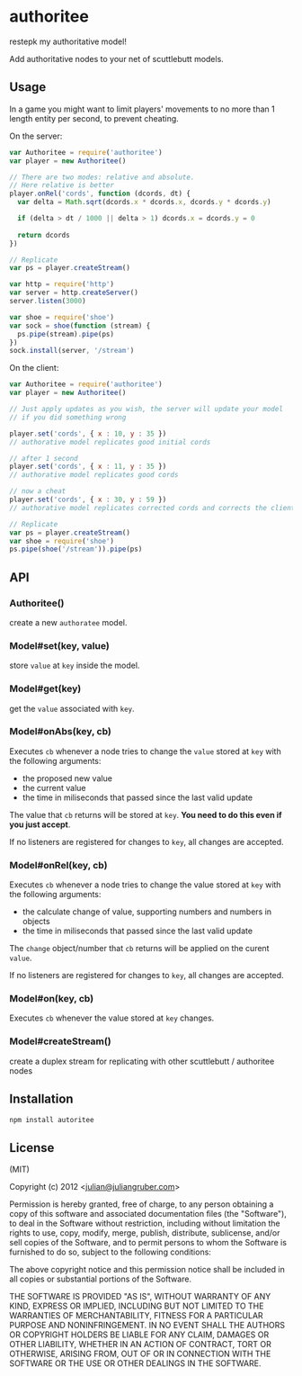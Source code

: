 # authoritee

restepk my authoritative model!

Add authoritative nodes to your net of scuttlebutt models.

## Usage

In a game you might want to limit players' movements to no more than 1 length
entity per second, to prevent cheating. 

On the server:

```javascript
var Authoritee = require('authoritee')
var player = new Authoritee()

// There are two modes: relative and absolute.
// Here relative is better
player.onRel('cords', function (dcords, dt) {
  var delta = Math.sqrt(dcords.x * dcords.x, dcords.y * dcords.y)

  if (delta > dt / 1000 || delta > 1) dcords.x = dcords.y = 0
  
  return dcords
})

// Replicate
var ps = player.createStream()

var http = require('http')
var server = http.createServer()
server.listen(3000)

var shoe = require('shoe')
var sock = shoe(function (stream) {
  ps.pipe(stream).pipe(ps)
})
sock.install(server, '/stream')
```
On the client:

```javascript
var Authoritee = require('authoritee')
var player = new Authoritee()

// Just apply updates as you wish, the server will update your model
// if you did something wrong

player.set('cords', { x : 10, y : 35 })
// authorative model replicates good initial cords

// after 1 second
player.set('cords', { x : 11, y : 35 })
// authorative model replicates good cords

// now a cheat
player.set('cords', { x : 30, y : 59 })
// authorative model replicates corrected cords and corrects the client

// Replicate
var ps = player.createStream()
var shoe = require('shoe')
ps.pipe(shoe('/stream')).pipe(ps)
```

## API

### Authoritee()

create a new `authoratee` model.

### Model#set(key, value)

store `value` at `key` inside the model.

### Model#get(key)

get the `value` associated with `key`.

### Model#onAbs(key, cb)

Executes `cb` whenever a node tries to change the `value` stored at `key` with
the following arguments:

* the proposed new value
* the current value
* the time in miliseconds that passed since the last valid update

The value that `cb` returns will be stored at `key`. __You need to do this
even if you just accept__.

If no listeners are registered for changes to `key`, all changes are accepted.

### Model#onRel(key, cb)

Executes `cb` whenever a node tries to change the value stored at `key` with
the following arguments:

* the calculate change of value, supporting numbers and numbers in objects
* the time in miliseconds that passed since the last valid update

The `change` object/number that `cb` returns will be applied on the curent
`value`.

If no listeners are registered for changes to `key`, all changes are accepted.

### Model#on(key, cb)

Executes `cb` whenever the value stored at `key` changes.

### Model#createStream()

create a duplex stream for replicating with other scuttlebutt / authoritee nodes

## Installation

```bash
npm install autoritee
```

## License

(MIT)

Copyright (c) 2012 &lt;julian@juliangruber.com&gt;

Permission is hereby granted, free of charge, to any person obtaining a copy of
this software and associated documentation files (the "Software"), to deal in
the Software without restriction, including without limitation the rights to
use, copy, modify, merge, publish, distribute, sublicense, and/or sell copies of
the Software, and to permit persons to whom the Software is furnished to do so,
subject to the following conditions:

The above copyright notice and this permission notice shall be included in all
copies or substantial portions of the Software.

THE SOFTWARE IS PROVIDED "AS IS", WITHOUT WARRANTY OF ANY KIND, EXPRESS OR
IMPLIED, INCLUDING BUT NOT LIMITED TO THE WARRANTIES OF MERCHANTABILITY,
FITNESS FOR A PARTICULAR PURPOSE AND NONINFRINGEMENT. IN NO EVENT SHALL THE
AUTHORS OR COPYRIGHT HOLDERS BE LIABLE FOR ANY CLAIM, DAMAGES OR OTHER
LIABILITY, WHETHER IN AN ACTION OF CONTRACT, TORT OR OTHERWISE, ARISING FROM,
OUT OF OR IN CONNECTION WITH THE SOFTWARE OR THE USE OR OTHER DEALINGS IN THE
SOFTWARE.
